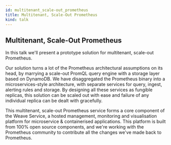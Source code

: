 ```yaml
---
id: multitenant_scale-out_prometheus
title: Multitenant, Scale-Out Prometheus
kind: talk
---
```


## Multitenant, Scale-Out Prometheus

In this talk we'll present a prototype solution for multitenant, scale-out
Prometheus.

Our solution turns a lot of the Prometheus architectural assumptions on its
head, by marrying a scale-out PromQL query engine with a storage layer based
on DynamoDB. We have disaggregated the Prometheus binary into a
microservices-style architecture, with separate services for query, ingest,
alerting rules and storage. By designing all these services as fungible
replicas, this solution can be scaled out with ease and failure of any
individual replica can be dealt with gracefully.

This multitenant, scale-out Prometheus service forms a core component of the
Weave Service, a hosted management, monitoring and visualisation platform for
microservice & containerised applications. This platform is built from 100%
open source components, and we're working with the Prometheus community to
contribute all the changes we've made back to Prometheus.
